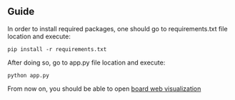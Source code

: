 ## Guide
In order to install required packages, one should go to requirements.txt file location and execute:
```
pip install -r requirements.txt
```
After doing so, go to app.py file location and execute:
```
python app.py
```
From now on, you should be able to open [board web visualization](http://127.0.0.1:5000/board)
